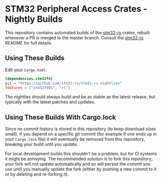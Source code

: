 # STM32 Peripheral Access Crates - Nightly Builds

This repository contains automated builds of the [stm32-rs] crates, rebuilt
whenever a PR is merged to the master branch. Consult the [stm32-rs] README
for full details.

[stm32-rs]: https://github.com/stm32-rs/stm32-rs

## Using These Builds

Edit your `Cargo.toml`:

```toml
[dependencies.stm32f4]
git = "https://github.com/stm32-rs/stm32-rs-nightlies"
features = ["stm32f405", "rt"]
```

The nightlies should always build and be as stable as the latest release, but
typically with the latest patches and updates.


## Using These Builds With Cargo.lock

Since no commit history is stored in this repository (to keep download sizes
small), if you depend on a specific git commit (for example if one ends up
in your `Cargo.lock` file) it will eventually be removed from this repository,
breaking your build until you update.

For local development builds this shouldn't be a problem, but for CI systems
it might be annoying. The recommended solution is to fork this repository;
your fork will not update automatically and so will persist the commit you
use until you manually update the fork (either by pushing a new commit to it
or by deleting and re-forking it).
